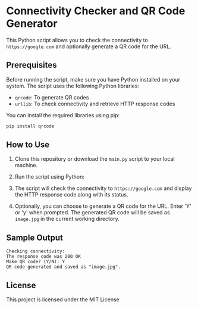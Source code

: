 # Connectivity Checker and QR Code Generator

This Python script allows you to check the connectivity to `https://google.com` and optionally generate a QR code for the URL.

## Prerequisites

Before running the script, make sure you have Python installed on your system. The script uses the following Python libraries:

- `qrcode`: To generate QR codes
- `urllib`: To check connectivity and retrieve HTTP response codes

You can install the required libraries using pip:

```bash
pip install qrcode
```

## How to Use

1. Clone this repository or download the `main.py` script to your local machine.

2. Run the script using Python:

3. The script will check the connectivity to `https://google.com` and display the HTTP response code along with its status.

4. Optionally, you can choose to generate a QR code for the URL. Enter 'Y' or 'y' when prompted. The generated QR code will be saved as `image.jpg` in the current working directory.

## Sample Output

```
Checking connectivity:
The response code was 200 OK
Make QR code? (Y/N): Y
QR code generated and saved as "image.jpg".
```

## License

This project is licensed under the MIT License
